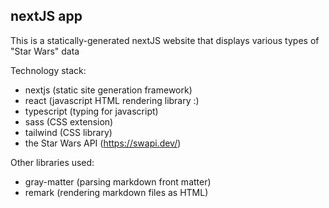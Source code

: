 ## nextJS app

This is a statically-generated nextJS website that displays various types of "Star Wars" data

Technology stack:

- nextjs (static site generation framework)
- react (javascript HTML rendering library :)
- typescript (typing for javascript)
- sass (CSS extension)
- tailwind (CSS library)
- the Star Wars API (https://swapi.dev/)

Other libraries used:

- gray-matter (parsing markdown front matter)
- remark (rendering markdown files as HTML)
